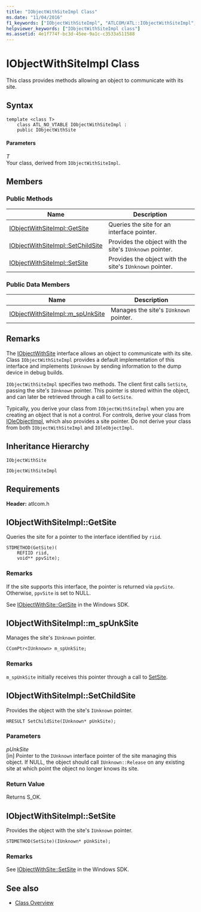 ```yaml
---
title: "IObjectWithSiteImpl Class"
ms.date: "11/04/2016"
f1_keywords: ["IObjectWithSiteImpl", "ATLCOM/ATL::IObjectWithSiteImpl", "ATLCOM/ATL::IObjectWithSiteImpl::GetSite", "ATLCOM/ATL::IObjectWithSiteImpl::SetChildSite", "ATLCOM/ATL::IObjectWithSiteImpl::SetSite", "ATLCOM/ATL::IObjectWithSiteImpl::m_spUnkSite"]
helpviewer_keywords: ["IObjectWithSiteImpl class"]
ms.assetid: 4e1f774f-bc3d-45ee-9a1c-c3533a511588
---
```

# IObjectWithSiteImpl Class

This class provides methods allowing an object to communicate with its site.

## Syntax

```
template <class T>
    class ATL_NO_VTABLE IObjectWithSiteImpl :
    public IObjectWithSite
```

#### Parameters

*T*<br/>
Your class, derived from `IObjectWithSiteImpl`.

## Members

### Public Methods

|Name|Description|
|----------|-----------------|
|[IObjectWithSiteImpl::GetSite](#getsite)|Queries the site for an interface pointer.|
|[IObjectWithSiteImpl::SetChildSite](#setchildsite)|Provides the object with the site's `IUnknown` pointer.|
|[IObjectWithSiteImpl::SetSite](#setsite)|Provides the object with the site's `IUnknown` pointer.|

### Public Data Members

|Name|Description|
|----------|-----------------|
|[IObjectWithSiteImpl::m_spUnkSite](#m_spunksite)|Manages the site's `IUnknown` pointer.|

## Remarks

The [IObjectWithSite](/windows/desktop/api/ocidl/nn-ocidl-iobjectwithsite) interface allows an object to communicate with its site. Class `IObjectWithSiteImpl` provides a default implementation of this interface and implements `IUnknown` by sending information to the dump device in debug builds.

`IObjectWithSiteImpl` specifies two methods. The client first calls `SetSite`, passing the site's `IUnknown` pointer. This pointer is stored within the object, and can later be retrieved through a call to `GetSite`.

Typically, you derive your class from `IObjectWithSiteImpl` when you are creating an object that is not a control. For controls, derive your class from [IOleObjectImpl](../../atl/reference/ioleobjectimpl-class.md), which also provides a site pointer. Do not derive your class from both `IObjectWithSiteImpl` and `IOleObjectImpl`.

## Inheritance Hierarchy

`IObjectWithSite`

`IObjectWithSiteImpl`

## Requirements

**Header:** atlcom.h

##  <a name="getsite"></a>  IObjectWithSiteImpl::GetSite

Queries the site for a pointer to the interface identified by `riid`.

```
STDMETHOD(GetSite)(
    REFIID riid,
    void** ppvSite);
```

### Remarks

If the site supports this interface, the pointer is returned via `ppvSite`. Otherwise, `ppvSite` is set to NULL.

See [IObjectWithSite::GetSite](/windows/desktop/api/ocidl/nf-ocidl-iobjectwithsite-getsite) in the Windows SDK.

##  <a name="m_spunksite"></a>  IObjectWithSiteImpl::m_spUnkSite

Manages the site's `IUnknown` pointer.

```
CComPtr<IUnknown> m_spUnkSite;
```

### Remarks

`m_spUnkSite` initially receives this pointer through a call to [SetSite](#setsite).

##  <a name="setchildsite"></a>  IObjectWithSiteImpl::SetChildSite

Provides the object with the site's `IUnknown` pointer.

```
HRESULT SetChildSite(IUnknown* pUnkSite);
```

### Parameters

*pUnkSite*<br/>
[in] Pointer to the `IUnknown` interface pointer of the site managing this object. If NULL, the object should call `IUnknown::Release` on any existing site at which point the object no longer knows its site.

### Return Value

Returns S_OK.

##  <a name="setsite"></a>  IObjectWithSiteImpl::SetSite

Provides the object with the site's `IUnknown` pointer.

```
STDMETHOD(SetSite)(IUnknown* pUnkSite);
```

### Remarks

See [IObjectWithSite::SetSite](/windows/desktop/api/ocidl/nf-ocidl-iobjectwithsite-setsite) in the Windows SDK.

## See also

- [Class Overview](../../atl/atl-class-overview.md)
